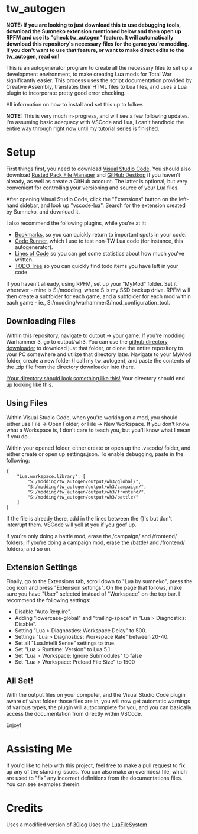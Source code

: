 # tw_autogen
 
**NOTE: If you are looking to just download this to use debugging tools, download the Sumneko extension mentioned below and then open up RPFM and use its "check tw_autogen" feature. It will automatically download this repository's necessary files for the game you're modding. If you don't want to use that feature, or want to make direct edits to the tw_autogen, read on!**

This is an autogenerator program to create all the necessary files to set up a development environment, to make creating Lua mods for Total War significantly easier. This process uses the script documentation provided by Creative Assembly, translates their HTML files to Lua files, and uses a Lua plugin to incorporate pretty good error checking.

All information on how to install and set this up to follow.

**NOTE:** This is very much in-progress, and will see a few following updates. I'm assuming basic adequacy with VSCode and Lua, I can't handhold the entire way through right now until my tutorial series is finished.

# Setup

First things first, you need to download [Visual Studio Code](https://code.visualstudio.com/). You should also download [Rusted Pack File Manager](https://github.com/Frodo45127/rpfm/releases/latest) and [GitHub Destkop](https://desktop.github.com/) if you haven't already, as well as create a GitHub account. The latter is optional, but very convenient for controlling your versioning and source of your Lua files.

After opening Visual Studio Code, click the "Extensions" button on the left-hand sidebar, and look up ["vscode-lua"](https://marketplace.visualstudio.com/items?itemName=sumneko.lua). Search for the extension created by Sumneko, and download it.

I also recommend the following plugins, while you're at it:
- [Bookmarks](https://marketplace.visualstudio.com/items?itemName=alefragnani.Bookmarks), so you can quickly return to important spots in your code.
- [Code Runner](https://marketplace.visualstudio.com/items?itemName=formulahendry.code-runner), which I use to test non-TW Lua code (for instance, this autogenerator).
- [Lines of Code](https://marketplace.visualstudio.com/items?itemName=lyzerk.linecounter) so you can get some statistics about how much you've written.
- [TODO Tree](https://marketplace.visualstudio.com/items?itemName=Gruntfuggly.todo-tree) so you can quickly find todo items you have left in your code.

If you haven't already, using RPFM, set up your "MyMod" folder. Set it wherever - mine is S:/modding, where S is my SSD backup drive. RPFM will then create a subfolder for each game, and a subfolder for each mod within each game - ie., S:/modding/warhammer3/mod_configuration_tool.

## Downloading Files
Within this repository, navigate to output -> your game. If you're modding Warhammer 3, go to output/wh3. You can use the [github directory downloader](https://download-directory.github.io/) to download just that folder, or clone the entire repository to your PC somewhere and utilize that directory later. Navigate to your MyMod folder, create a new folder (I call my tw_autogen), and paste the contents of the .zip file from the directory downloader into there.

[!Your directory should look something like this!](/assets/doc-01.png)
Your directory should end up looking like this.

## Using Files
Within Visual Studio Code, when you're working on a mod, you should either use File -> Open Folder, or File -> New Workspace. If you don't know what a Workspace is, I don't care to teach you, but you'll know what I mean if you do.

Within your opened folder, either create or open up the .vscode/ folder, and either create or open up settings.json. To enable debugging, paste in the following:
```
{
    "Lua.workspace.library": [
        "S:/modding/tw_autogen/output/wh3/global/",
        "S:/modding/tw_autogen/output/wh3/campaign/",
        "S:/modding/tw_autogen/output/wh3/frontend/",
        "S:/modding/tw_autogen/output/wh3/battle/"
    ]
}
```

If the file is already there, add in the lines between the {}'s but don't interrupt them. VSCode will yell at you if you goof up.

If you're only doing a battle mod, erase the /campaign/ and /frontend/ folders; if you're doing a campaign mod, erase the /battle/ and /frontend/ folders; and so on.

## Extension Settings
Finally, go to the Extensions tab, scroll down to "Lua by sumneko", press the cog icon and press "Extension settings". On the page that follows, make sure you have "User" selected instead of "Workspace" on the top bar. I recommend the following settings:
- Disable "Auto Require".
- Adding "lowercase-global" and "trailing-space" in "Lua > Diagnostics: Disable".
- Setting "Lua > Diagnostics: Workspace Delay" to 500.
- Settings "Lua > Diagnostics: Workspace Rate" between 20-40.
- Set all "Lua.Intelli Sense" settings to true.
- Set "Lua > Runtime: Version" to Lua 5.1
- Set "Lua > Workspace: Ignore Submodules" to false
- Set "Lua > Workspace: Preload File Size" to 1500

## All Set!
With the output files on your computer, and the Visual Studio Code plugin aware of what folder those files are in, you will now get automatic warnings of various types, the plugin will autocomplete for you, and you can basically access the documentation from directly within VSCode.

Enjoy!

# Assisting Me
If you'd like to help with this project, feel free to make a pull request to fix up any of the standing issues. You can also make an overrides/ file, which are used to "fix" any incorrect definitions from the documentations files. You can see examples therein.

# Credits
Uses a modified version of [30log](https://github.com/Yonaba/30log)
Uses the [LuaFileSystem](https://keplerproject.github.io/luafilesystem/)
